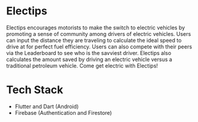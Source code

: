 # Electips
Electips encourages motorists to make the switch to electric vehicles by promoting a sense of community among drivers of electric vehicles. Users can input the distance they are traveling to calculate the ideal speed to drive at for perfect fuel efficiency. Users can also compete with their peers via the Leaderboard to see who is the savviest driver. Electips also calculates the amount saved by driving an electric vehicle versus a traditional petroleum vehicle.
Come get electric with Electips!
# Tech Stack
- Flutter and Dart (Android)
- Firebase (Authentication and Firestore)

